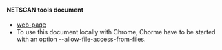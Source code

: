 #### NETSCAN tools document
+ [web-page](http://emulsion-labo.physics.aichi-edu.ac.jp/kodama/netscan/docs/index.html)  
+ To use this document locally with Chrome, Chorme have to be started with an option --allow-file-access-from-files.  
